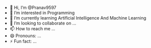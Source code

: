 - 👋 Hi, I’m @Pranav9597
- 👀 I’m interested in Programming
- 🌱 I’m currently learning Artificial Intelligence And Machine Learning
- 💞️ I’m looking to collaborate on ...
- 📫 How to reach me ...
- 😄 Pronouns: ...
- ⚡ Fun fact: ...

<!---
Pranav9597/Pranav9597 is a ✨ special ✨ repository because its `README.md` (this file) appears on your GitHub profile.
You can click the Preview link to take a look at your changes.
--->
